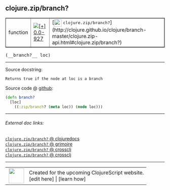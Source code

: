 ## clojure.zip/branch?



 <table border="1">
<tr>
<td>function</td>
<td><a href="https://github.com/cljsinfo/cljs-api-docs/tree/0.0-927"><img valign="middle" alt="[+] 0.0-927" title="Added in 0.0-927" src="https://img.shields.io/badge/+-0.0--927-lightgrey.svg"></a> </td>
<td>
[<img height="24px" valign="middle" src="http://i.imgur.com/1GjPKvB.png"> <samp>clojure.zip/branch?</samp>](http://clojure.github.io/clojure/branch-master/clojure.zip-api.html#clojure.zip/branch?)
</td>
</tr>
</table>


 <samp>
(__branch?__ loc)<br>
</samp>

---





Source docstring:

```
Returns true if the node at loc is a branch
```


Source code @ [github](https://github.com/clojure/clojurescript/blob/r2227/src/cljs/clojure/zip.cljs#L64-L67):

```clj
(defn branch?
  [loc]
    ((:zip/branch? (meta loc)) (node loc)))
```

<!--
Repo - tag - source tree - lines:

 <pre>
clojurescript @ r2227
└── src
    └── cljs
        └── clojure
            └── <ins>[zip.cljs:64-67](https://github.com/clojure/clojurescript/blob/r2227/src/cljs/clojure/zip.cljs#L64-L67)</ins>
</pre>

-->

---



###### External doc links:

[`clojure.zip/branch?` @ clojuredocs](http://clojuredocs.org/clojure.zip/branch_q)<br>
[`clojure.zip/branch?` @ grimoire](http://conj.io/store/v1/org.clojure/clojure/1.7.0-beta3/clj/clojure.zip/branch%3F/)<br>
[`clojure.zip/branch?` @ crossclj](http://crossclj.info/fun/clojure.zip/branch%3F.html)<br>
[`clojure.zip/branch?` @ crossclj](http://crossclj.info/fun/clojure.zip.cljs/branch%3F.html)<br>

---

 <table>
<tr><td>
<img valign="middle" align="right" width="48px" src="http://i.imgur.com/Hi20huC.png">
</td><td>
Created for the upcoming ClojureScript website.<br>
[edit here] | [learn how]
</td></tr></table>

[edit here]:https://github.com/cljsinfo/cljs-api-docs/blob/master/cljsdoc/clojure.zip_branchQMARK.cljsdoc
[learn how]:https://github.com/cljsinfo/cljs-api-docs/wiki/cljsdoc-files

<!--

This information was too distracting to show to readers, but I'll leave it
commented here since it is helpful to:

- pretty-print the data used to generate this document
- and show how to retrieve that data



The API data for this symbol:

```clj
{:ns "clojure.zip",
 :name "branch?",
 :signature ["[loc]"],
 :history [["+" "0.0-927"]],
 :type "function",
 :full-name-encode "clojure.zip_branchQMARK",
 :source {:code "(defn branch?\n  [loc]\n    ((:zip/branch? (meta loc)) (node loc)))",
          :title "Source code",
          :repo "clojurescript",
          :tag "r2227",
          :filename "src/cljs/clojure/zip.cljs",
          :lines [64 67]},
 :full-name "clojure.zip/branch?",
 :clj-symbol "clojure.zip/branch?",
 :docstring "Returns true if the node at loc is a branch"}

```

Retrieve the API data for this symbol:

```clj
;; from Clojure REPL
(require '[clojure.edn :as edn])
(-> (slurp "https://raw.githubusercontent.com/cljsinfo/cljs-api-docs/catalog/cljs-api.edn")
    (edn/read-string)
    (get-in [:symbols "clojure.zip/branch?"]))
```

-->
